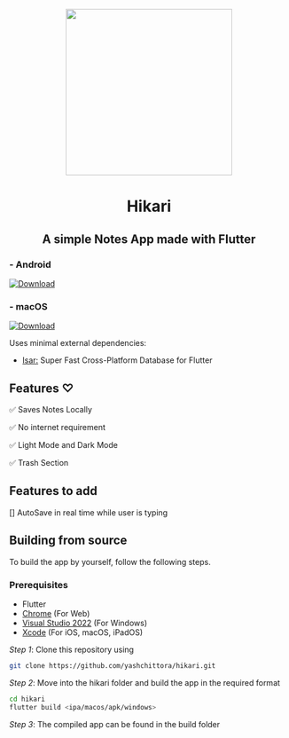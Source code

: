 <p align="center">
<img src="https://github.com/yashchittora/hikari/assets/112685991/9bb8d445-689d-4e3a-b554-6727ef9ea9fd" width="300">
<h1 align="center">Hikari</h1>
</p>
<h2 align="center">A simple Notes App made with Flutter</h2>

### - Android
[![Download](https://img.shields.io/badge/Download-E4405F?style=for-the-badge)](https://github.com/yashchittora/hikari/releases/download/v1.0.0/Hikari.apk)

### - macOS
[![Download](https://img.shields.io/badge/Download-E4405F?style=for-the-badge)](https://github.com/yashchittora/hikari/releases/download/v1.0.0/Hikari.dmg)
 

Uses minimal external dependencies:

  - [Isar:](https://github.com/isar/isar) Super Fast Cross-Platform Database for Flutter

## Features ♡
✅ Saves Notes Locally

✅ No internet requirement

✅ Light Mode and Dark Mode

✅ Trash Section

## Features to add
[] AutoSave in real time while user is typing


## Building from source

To build the app by yourself, follow the following steps.

### Prerequisites
- Flutter
- [Chrome](https://www.google.com/chrome/) (For Web)
- [Visual Studio 2022](https://visualstudio.microsoft.com) (For Windows)
- [Xcode](https://developer.apple.com/xcode/) (For iOS, macOS, iPadOS)

*Step 1*:
Clone this repository using
```bash
git clone https://github.com/yashchittora/hikari.git
```
*Step 2*: Move into the hikari folder and build the app in the required format
```bash
cd hikari
flutter build <ipa/macos/apk/windows>
```

*Step 3*:
The compiled app can be found in the build folder




